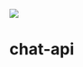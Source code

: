 [![](https://jitpack.io/v/twisti-dev/chat-api.svg)](https://jitpack.io/#twisti-dev/chat-api)
# chat-api
